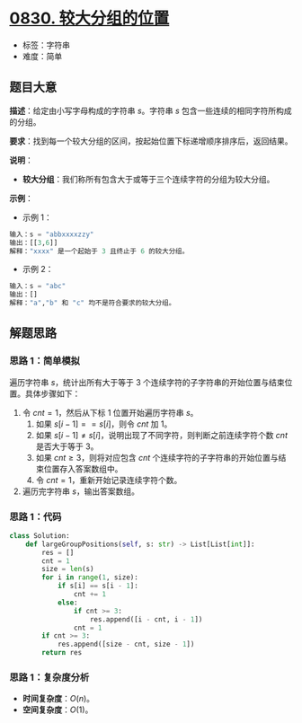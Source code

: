 # [0830. 较大分组的位置](https://leetcode.cn/problems/positions-of-large-groups/)

- 标签：字符串
- 难度：简单

## 题目大意

**描述**：给定由小写字母构成的字符串 $s$。字符串 $s$ 包含一些连续的相同字符所构成的分组。

**要求**：找到每一个较大分组的区间，按起始位置下标递增顺序排序后，返回结果。

**说明**：

- **较大分组**：我们称所有包含大于或等于三个连续字符的分组为较大分组。

**示例**：

- 示例 1：

```Python
输入：s = "abbxxxxzzy"
输出：[[3,6]]
解释："xxxx" 是一个起始于 3 且终止于 6 的较大分组。
```

- 示例 2：

```Python
输入：s = "abc"
输出：[]
解释："a","b" 和 "c" 均不是符合要求的较大分组。
```

## 解题思路

### 思路 1：简单模拟

遍历字符串 $s$，统计出所有大于等于 $3$ 个连续字符的子字符串的开始位置与结束位置。具体步骤如下：

1. 令 $cnt = 1$，然后从下标 $1$ 位置开始遍历字符串 $s$。
	1. 如果 $s[i - 1] == s[i]$，则令 $cnt$ 加 $1$。
	2. 如果 $s[i - 1] \ne s[i]$，说明出现了不同字符，则判断之前连续字符个数 $cnt$ 是否大于等于 $3$。
	3. 如果 $cnt \ge 3$，则将对应包含 $cnt$ 个连续字符的子字符串的开始位置与结束位置存入答案数组中。
	4. 令 $cnt = 1$，重新开始记录连续字符个数。
2. 遍历完字符串 $s$，输出答案数组。

### 思路 1：代码

```Python
class Solution:
    def largeGroupPositions(self, s: str) -> List[List[int]]:
        res = []
        cnt = 1
        size = len(s)
        for i in range(1, size):
            if s[i] == s[i - 1]:
                cnt += 1
            else:
                if cnt >= 3:
                    res.append([i - cnt, i - 1])
                cnt = 1
        if cnt >= 3:
            res.append([size - cnt, size - 1])
        return res
```

### 思路 1：复杂度分析

- **时间复杂度**：$O(n)$。
- **空间复杂度**：$O(1)$。
